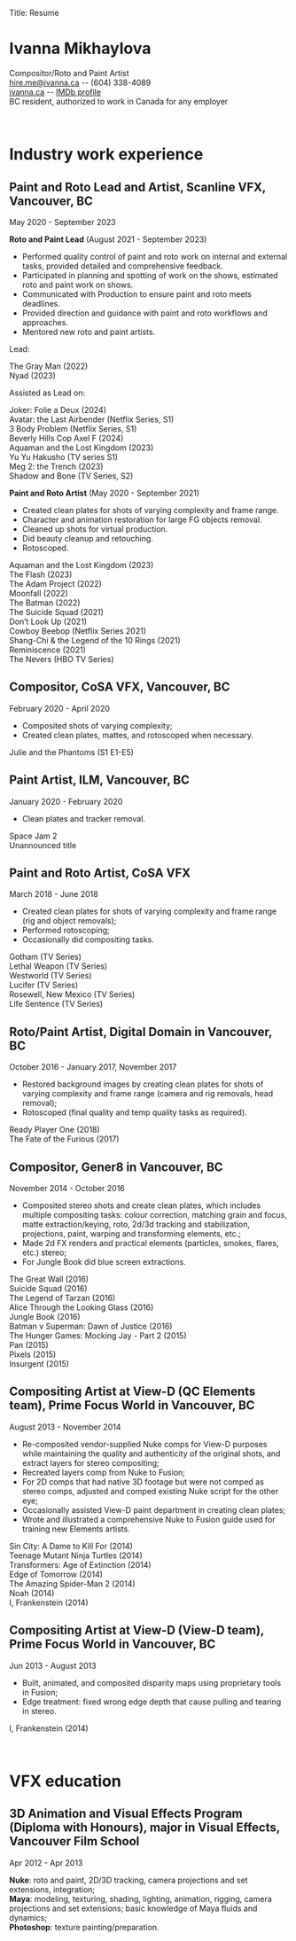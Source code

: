 Title: Resume

Ivanna Mikhaylova
=================
Compositor/Roto and Paint Artist  
[hire.me@ivanna.ca](mailto:hire.me@ivanna.ca "Drop me a line") -- (604) 338-4089  
[ivanna.ca](//ivanna.ca) -- [IMDb profile](http://www.imdb.com/name/nm6581754)  
BC resident, authorized to work in Canada for any employer

<br />

Industry work experience
========================

## **Paint and Roto Lead and Artist**, Scanline VFX, Vancouver, BC
May 2020 - September 2023

**Roto and Paint Lead** (August 2021 - September 2023)

- Performed quality control of paint and roto work on internal and external tasks, provided detailed and comprehensive feedback.
- Participated in planning and spotting of work on the shows, estimated roto and paint work on shows.
- Communicated with Production to ensure paint and roto meets deadlines.
- Provided direction and guidance with paint and roto workflows and approaches.
- Mentored new roto and paint artists.

Lead:

The Gray Man (2022)  
Nyad (2023)  

Assisted as Lead on:

Joker: Folie a Deux (2024)  
Avatar: the Last Airbender (Netflix Series, S1)  
3 Body Problem (Netflix Series, S1)  
Beverly Hills Cop Axel F (2024)  
Aquaman and the Lost Kingdom (2023)  
Yu Yu Hakusho (TV series S1)  
Meg 2: the Trench (2023)  
Shadow and Bone (TV Series, S2)  

**Paint and Roto Artist** (May 2020 - September 2021)

- Created clean plates for shots of varying complexity and frame range.
- Character and animation restoration for large FG objects removal.
- Cleaned up shots for virtual production.
- Did beauty cleanup and retouching.
- Rotoscoped.

Aquaman and the Lost Kingdom (2023)  
The Flash (2023)  
The Adam Project (2022)  
Moonfall (2022)  
The Batman (2022)  
The Suicide Squad (2021)  
Don’t Look Up (2021)  
Cowboy Beebop (Netflix Series 2021)  
Shang-Chi & the Legend of the 10 Rings (2021)  
Reminiscence (2021)  
The Nevers (HBO TV Series)  

## **Compositor**, CoSA VFX, Vancouver, BC
February 2020 - April 2020

- Composited shots of varying complexity;
- Created clean plates, mattes, and rotoscoped when necessary.

Julie and the Phantoms (S1 E1-E5)  

## **Paint Artist**, ILM, Vancouver, BC
January 2020 - February 2020

- Clean plates and tracker removal.

Space Jam 2  
Unannounced title  

## **Paint and Roto Artist**, CoSA VFX
March 2018 - June 2018

- Created clean plates for shots of varying complexity and frame range (rig and object removals);  
- Performed rotoscoping;  
- Occasionally did compositing tasks. 

Gotham (TV Series)  
Lethal Weapon (TV Series)  
Westworld (TV Series)  
Lucifer (TV Series)  
Rosewell, New Mexico (TV Series)  
Life Sentence (TV Series)

## **Roto/Paint Artist**, Digital Domain in Vancouver, BC
October 2016 - January 2017, November 2017

- Restored background images by creating clean plates for shots of varying complexity and frame range (camera and rig removals, head removal);
- Rotoscoped (final quality and temp quality tasks as required).

Ready Player One (2018)  
The Fate of the Furious (2017)  

## **Compositor**, Gener8 in Vancouver, BC
November 2014 - October 2016

- Composited stereo shots and create clean plates, which includes multiple compositing tasks: colour correction, matching grain and focus, matte extraction/keying, roto, 2d/3d tracking and stabilization, projections, paint, warping and transforming elements, etc.;
- Made 2d FX renders and practical elements (particles, smokes, flares, etc.) stereo;
- For Jungle Book did blue screen extractions.

The Great Wall (2016)  
Suicide Squad (2016)  
The Legend of Tarzan (2016)  
Alice Through the Looking Glass (2016)  
Jungle Book (2016)  
Batman v Superman: Dawn of Justice (2016)  
The Hunger Games: Mocking Jay - Part 2 (2015)  
Pan (2015)  
Pixels (2015)  
Insurgent (2015)  

## **Compositing Artist at View-D (QC Elements team)**, Prime Focus World in Vancouver, BC
August 2013 - November 2014  

- Re-composited vendor-supplied Nuke comps for View-D purposes while maintaining the quality and authenticity of the original shots, and extract layers for stereo compositing;
- Recreated layers comp from Nuke to Fusion;
- For 2D comps that had native 3D footage but were not comped as stereo comps, adjusted and comped existing Nuke script for the other eye;
- Occasionally assisted View-D paint department in creating clean plates;
- Wrote and illustrated a comprehensive Nuke to Fusion guide used for training new Elements artists.

Sin City: A Dame to Kill For (2014)  
Teenage Mutant Ninja Turtles (2014)  
Transformers: Age of Extinction (2014)  
Edge of Tomorrow (2014)  
The Amazing Spider-Man 2 (2014)  
Noah (2014)  
I, Frankenstein (2014)  

## **Compositing Artist at View-D (View-D team)**, Prime Focus World in Vancouver, BC
Jun 2013 - August 2013

- Built, animated, and composited disparity maps using proprietary tools in Fusion;
- Edge treatment: fixed wrong edge depth that cause pulling and tearing in stereo.

I, Frankenstein (2014)  

<br />

VFX education
=============

## **3D Animation and Visual Effects Program (Diploma with Honours)**, major in Visual Effects, Vancouver Film School
Apr 2012 - Apr 2013

**Nuke**: roto and paint, 2D/3D tracking, camera projections and set extensions, integration;  
**Maya**: modeling, texturing, shading, lighting, animation, rigging, camera projections and set extensions; basic knowledge of Maya fluids and dynamics;  
**Photoshop**: texture painting/preparation.  
